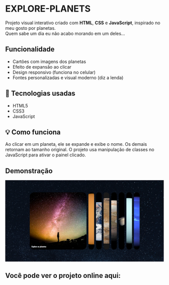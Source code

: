 # EXPLORE-PLANETS

Projeto visual interativo criado com **HTML**, **CSS** e **JavaScript**, inspirado no meu gosto por planetas.  
Quem sabe um dia eu não acabo morando em um deles...

## Funcionalidade

- Cartões com imagens dos planetas
- Efeito de expansão ao clicar
- Design responsivo (funciona no celular)
- Fontes personalizadas e visual moderno (diz a lenda)

## 📁 Tecnologias usadas

- HTML5
- CSS3
- JavaScript


## 💡 Como funciona

Ao clicar em um planeta, ele se expande e exibe o nome. Os demais retornam ao tamanho original. O projeto usa manipulação de classes no JavaScript para ativar o painel clicado.

## Demonstração

![net ta ruim](/image/demo1.png)

## Você pode ver o projeto online aqui:  



